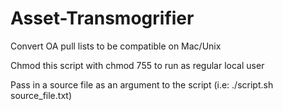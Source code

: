 # Asset-Transmogrifier
 Convert OA pull lists to be compatible on Mac/Unix
 
 Chmod this script with chmod 755 to run as regular local user

 Pass in a source file as an argument to the script (i.e: ./script.sh source_file.txt)

